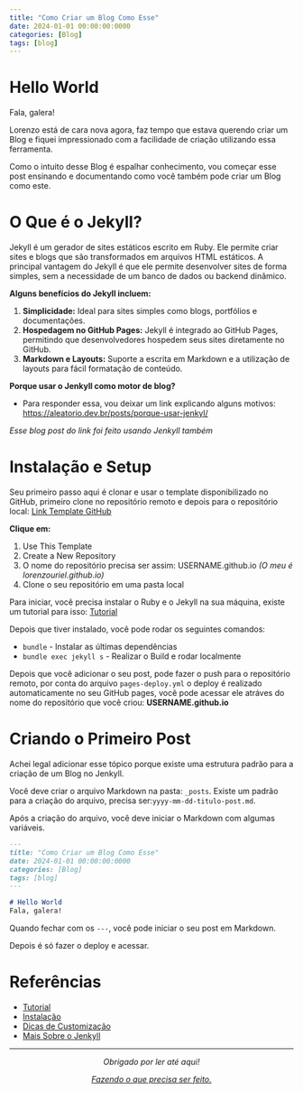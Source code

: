 ```yaml
---
title: "Como Criar um Blog Como Esse"
date: 2024-01-01 00:00:00:0000
categories: [Blog]
tags: [blog]
---
```


# Hello World
Fala, galera! 

Lorenzo está de cara nova agora, faz tempo que estava querendo criar um Blog e fiquei impressionado com a facilidade de criação utilizando essa ferramenta.

Como o intuito desse Blog é espalhar conhecimento, vou começar esse post ensinando e documentando como você também pode criar um Blog como este.

# O Que é o Jekyll?
Jekyll é um gerador de sites estáticos escrito em Ruby. Ele permite criar sites e blogs que são transformados em arquivos HTML estáticos. A principal vantagem do Jekyll é que ele permite desenvolver sites de forma simples, sem a necessidade de um banco de dados ou backend dinâmico. 

**Alguns benefícios do Jekyll incluem:**
1. **Simplicidade:** Ideal para sites simples como blogs, portfólios e documentações.
2. **Hospedagem no GitHub Pages:** Jekyll é integrado ao GitHub Pages, permitindo que desenvolvedores hospedem seus sites diretamente no GitHub.
3. **Markdown e Layouts:** Suporte a escrita em Markdown e a utilização de layouts para fácil formatação de conteúdo.

**Porque usar o Jenkyll como motor de blog?**
- Para responder essa, vou deixar um link explicando alguns motivos: https://aleatorio.dev.br/posts/porque-usar-jenkyl/

*Esse blog post do link foi feito usando Jenkyll também*

# Instalação e Setup
Seu primeiro passo aqui é clonar e usar o template disponibilizado no GitHub, primeiro clone no repositório remoto e depois para o repositório local: [Link Template GitHub](https://github.com/cotes2020/chirpy-starter)

**Clique em:**
1. Use This Template
2. Create a New Repository
3. O nome do repositório precisa ser assim: USERNAME.github.io *(O meu é lorenzouriel.github.io)*
4. Clone o seu repositório em uma pasta local

Para iniciar, você precisa instalar o Ruby e o Jekyll na sua máquina, existe um tutorial para isso: [Tutorial](https://jekyllrb.com/docs/installation/)

Depois que tiver instalado, você pode rodar os seguintes comandos:
- `bundle` - Instalar as últimas dependências
- `bundle exec jekyll s` - Realizar o Build e rodar localmente

Depois que você adicionar o seu post, pode fazer o push para o repositório remoto, por conta do arquivo `pages-deploy.yml` o deploy é realizado automaticamente no seu GitHub pages, você pode acessar ele atráves do nome do repositório que você criou: **USERNAME.github.io**

# Criando o Primeiro Post
Achei legal adicionar esse tópico porque existe uma estrutura padrão para a criação de um Blog no Jenkyll.

Você deve criar o arquivo Markdown na pasta: `_posts`. Existe um padrão para a criação do arquivo, precisa ser:`yyyy-mm-dd-titulo-post.md`.

Após a criação do arquivo, você deve iniciar o Markdown com algumas variáveis.
```md
---
title: "Como Criar um Blog Como Esse"
date: 2024-01-01 00:00:00:0000
categories: [Blog]
tags: [blog]
---

# Hello World
Fala, galera! 
```

Quando fechar com os `---`, você pode iniciar o seu post em Markdown.

Depois é só fazer o deploy e acessar.

# Referências
- [Tutorial](https://www.youtube.com/watch?v=m1RYsmOMPLs)
- [Instalação](https://jekyllrb.com/docs/installation/windows/)
- [Dicas de Customização](https://chirpy.cotes.page/posts/customize-the-favicon/)
- [Mais Sobre o Jenkyll](https://jekyllrb.com/)

---

<center>

*Obrigado por ler até aqui!*

[*Fazendo o que precisa ser feito.*](https://linktr.ee/lorenzo_uriel)
</center>